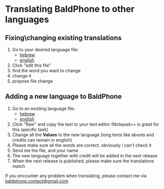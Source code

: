 # Translating BaldPhone to other languages
## Fixing\changing existing translations
 1. Go to your desired language file: 
    - [hebrew](https://github.com/UriahShaulMandel/BaldPhone/blob/master/app/src/main/res/values-iw/strings.xml)
    - [english](https://github.com/UriahShaulMandel/BaldPhone/blob/master/app/src/main/res/values/strings.xml)
 2. Click "edit this file" 
 3. find the word you want to change
 4. change it
 5. propose file change

## Adding a new language to BaldPhone
 1. Go to an existing language file: 
    - [hebrew](https://github.com/UriahShaulMandel/BaldPhone/blob/master/app/src/main/res/values-iw/strings.xml)
    - [english](https://github.com/UriahShaulMandel/BaldPhone/blob/master/app/src/main/res/values/strings.xml)
 2. Click "Raw" and copy the text to your text editor (Notepad++ is great for this specific task) 
 3. Change all the **Values** to the new language (long texts like abouts and credits can remain in english)
 4. Please make sure all the words are correct, obviously i can't check it
 5. Send me the file, and your name
 6. The new language together with credit will be added in the next release
 7. When the next release is published, please make sure the translations match
 
 If you encounter any problem when translating, please contact me via baldphone.contact@gmail.com 